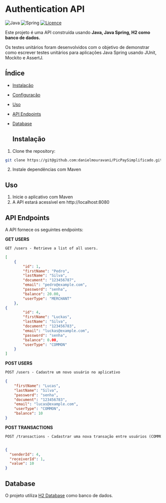 # Authentication API

![Java](https://img.shields.io/badge/java-%23ED8B00.svg?style=for-the-badge&logo=openjdk&logoColor=white)
![Spring](https://img.shields.io/badge/spring-%236DB33F.svg?style=for-the-badge&logo=spring&logoColor=white)
[![Licence](https://img.shields.io/github/license/Ileriayo/markdown-badges?style=for-the-badge)](./LICENSE)

Este projeto é uma API construída usando **Java, Java Spring, H2 como banco de dados.**

Os testes unitários foram desenvolvidos com o objetivo de demonstrar como escrever testes unitários para aplicações Java Spring usando JUnit, Mockito e AssertJ.

## Índice

- [Instalação](#Instalação)
- [Configuração](#Configuração)
- [Uso](#Uso)
- [API Endpoints](#api-endpoints)
- [Database](#database)

  ## Instalação

1. Clone the repository:

```bash
git clone https://git@github.com:danielmouravani/PicPaySimplificado.git
```

2. Instale dependências com Maven

## Uso

1. Inicie o aplicativo com Maven
2. A API estará acessível em http://localhost:8080

## API Endpoints
A API fornece os seguintes endpoints:


**GET USERS**
```markdown
GET /users - Retrieve a list of all users.
```
```json
[
    {
        "id": 1,
        "firstName": "Pedro",
        "lastName": "Silva",
        "document": "123456787",
        "email": "pedro@example.com",
        "password": "senha",
        "balance": 20.00,
        "userType": "MERCHANT"
    },
{
        "id": 4,
        "firstName": "Luckas",
        "lastName": "Silva",
        "document": "123456783",
        "email": "luckas@example.com",
        "password": "senha",
        "balance": 0.00,
        "userType": "COMMON"
    }
]
```

**POST USERS**
```markdown
POST /users - Cadastre um novo usuário no aplicativo

```
```json
{
    "firstName": "Lucas",
    "lastName": "Silva",
    "password": "senha",
    "document": "123456783",
    "email": "lucas@example.com",
    "userType": "COMMON",
    "balance": 10
}
```

**POST TRANSACTIONS**
```markdown
POST /transactions - Cadastrar uma nova transação entre usuários (COMMON para COMMON ou COMMON para MERCHANT)
```

```json

{
  "senderId": 4,
  "receiverId": 1,
  "value": 10
}
```

## Database
O projeto utiliza [H2 Database](https://www.h2database.com/html/tutorial.html) como banco de dados.
